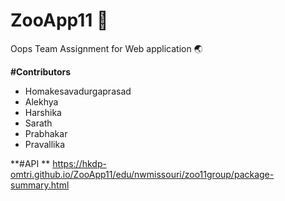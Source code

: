 # ZooApp11 :file_folder:
Oops Team Assignment for Web application :earth_asia:

**#Contributors**
* Homakesavadurgaprasad 
* Alekhya 
* Harshika 
* Sarath 
* Prabhakar
* Pravallika


**#API **
<https://hkdp-omtri.github.io/ZooApp11/edu/nwmissouri/zoo11group/package-summary.html>

